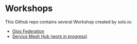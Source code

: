 # Workshops

This Github repo contains several Workshop created by solo.io:

- [Gloo Federation](gloo/federation/README.md)
- [Service Mesh Hub (work in progress)](smh/README.md)